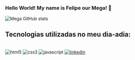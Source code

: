  ### Hello World! My name is Felipe our Mega! 🖖

 ![Mega GitHub stats](https://github-readme-stats.vercel.app/api?username=zMegax&show_icons=true&theme=dark)

## Tecnologias utilizadas no meu dia-adia:

 <div style="display: inline_block"><br/>
   <img align="center" alt="html5" src="https://img.shields.io/badge/HTML5-E34F26?style=for-the-badge&logo=html5&logoColor=white"></img>
   <img align="center" alt="css3" src="https://img.shields.io/badge/CSS3-1572B6?style=for-the-badge&logo=css3&logoColor=white"></img>
   <img align="center" alt="javascript" src="https://img.shields.io/badge/JavaScript-323330?style=for-the-badge&logo=javascript&logoColor=F7DF1E"></img>
   <a href="https://www.linkedin.com/in/felipeplopes/">
    <img align="center" alt="linkedin" src="https://img.shields.io/badge/LinkedIn-0077B5?style=for-the-badge&logo=linkedin&logoColor=white"> </img>
   </a>
  </div>
